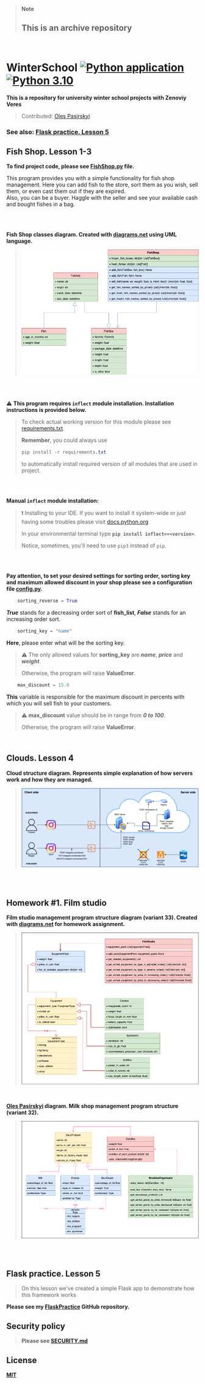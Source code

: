 > **Note**
> 
> ## This is an archive repository
</br>

# WinterSchool [![Python application](https://github.com/andylvua/WinterSchool/actions/workflows/test.yml/badge.svg)](https://github.com/andylvua/WinterSchool/actions/workflows/test.yml) [![Python 3.10](https://img.shields.io/badge/Python-3.10.2-yellow)](https://www.python.org/downloads/release/python-3102/)
**This is a repository for university winter school projects with Zenoviy Veres**
> Contributed: [Oles Pasirskyi](https://github.com/wertylu)


### See also: [Flask practice. Lesson 5](#flask-practice-lesson-5)

## Fish Shop. Lesson 1-3

**To find project code, please see [FishShop.py](FishShop.py) file.**

This program provides you with a simple functionality for fish shop management.
Here you can add fish to the store, sort them as you wish,
sell them, or even cast them out if they are expired.  
Also, you can be a buyer. Haggle with the seller and see your available cash and bought fishes in a bag.

<br /> 
<br /> 

 **Fish Shop classes diagram. Created with [diagrams.net](https://www.diagrams.net/) using UML language.**
>
>![](FishShop.drawio.png)

<br /> 
<br /> 

 :warning: **This program requires ```inflect``` module installation. Installation instructions is provided below.**
> 
> To check actual working version for this module please see [requirements.txt](requirements.txt).
> 
> **Remember**, you could always use 
> ``` CSS
> pip install -r requirements.txt
> ``` 
> to automatically install required version of all modules that are used in project.

<br /> 
<br /> 

 **Manual ```inflect``` module installation:**
> 
> :exclamation: Installing to your IDE. If you want to install it system-wide or just having some troubles please visit [docs.python.org](https://docs.python.org/3/installing/index.html)
>
> 
> In your environmental terminal type **```pip install inflect==<version>```**.
> 
> Notice, sometimes, you'll need to use ```pip3``` instead of ```pip```.


<br /> 
<br /> 

**Pay attention, to set your desired settings for sorting order, sorting key and maximum allowed discount in your shop please see a configuration file [config.py](config.py).**
``` python
    sorting_reverse = True 
```
_**True**_ stands for a decreasing order sort of **fish_list**, _**False**_ stands for an increasing order sort.
``` python
    sorting_key = "name" 
```
**Here**, please enter what will be the sorting key.

> :warning: The only allowed values for **sorting_key** are **_name_**, **_price_** and **_weight_**. 
> 
> Otherwise, the program will raise **ValueError**.
    
``` python   
    max_discount = 15.0
```
**This** variable is responsible for the maximum discount in percents with which you will sell fish to your customers. 

> :warning: **max_discount** value should be in range from **_0 to 100_**. 
> 
> Otherwise, the program will raise **ValueError**.
    
<br />


## Clouds. Lesson 4

**Cloud structure diagram. Represents simple explanation of how servers work and how they are managed.**
>
>![](Cloud.drawio.png)

<br /> 
<br /> 

## Homework #1. Film studio
**Film studio management program structure diagram (variant 33). Created with [diagrams.net](https://www.diagrams.net/) for homework assignment.**
>
>![](/Homework/HomeWork.drawio.png)
    
<br /> 

**[**Oles Pasirskyi**](https://github.com/wertylu) diagram. Milk shop management program structure (variant 32).**
>
>![](/Homework/HomeWork_Oles.drawio.png)

<br /> 
<br /> 
 
## Flask practice. Lesson 5
 >On this lesson we've created a simple Flask app to demonstrate how this framework works
 
**Please see my [FlaskPractice](https://github.com/andylvua/FlaskPractice) GitHub repository.**

 
 ## Security policy
>**Please see [SECURITY.md](SECURITY.md)**
 
 ## License 
**[MIT](https://choosealicense.com/licenses/mit/)**

